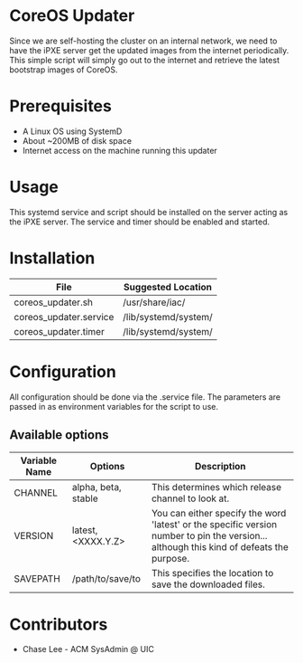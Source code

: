 # CoreOS Updater

Since we are self-hosting the cluster on an internal network, we need to have
the iPXE server get the updated images from the internet periodically.
This simple script will simply go out to the internet and retrieve the latest
bootstrap images of CoreOS.

# Prerequisites

 * A Linux OS using SystemD
 * About ~200MB of disk space
 * Internet access on the machine running this updater

# Usage

This systemd service and script should be installed on the server acting as the
iPXE server.  The service and timer should be enabled and started.

# Installation

| File | Suggested Location |
|------|--------------------|
| coreos_updater.sh | /usr/share/iac/ |
| coreos_updater.service | /lib/systemd/system/ |
| coreos_updater.timer | /lib/systemd/system/

# Configuration

All configuration should be done via the .service file. The parameters are
passed in as environment variables for the script to use.

## Available options

| Variable Name | Options | Description |
|---------------|---------|-------------|
| CHANNEL | alpha, beta, stable | This determines which release channel to look at. |
| VERSION | latest, <XXXX.Y.Z> | You can either specify the word 'latest' or the specific version number to pin the version... although this kind of defeats the purpose. |
| SAVEPATH | /path/to/save/to | This specifies the location to save the downloaded files. |

# Contributors

* Chase Lee - ACM SysAdmin @ UIC
